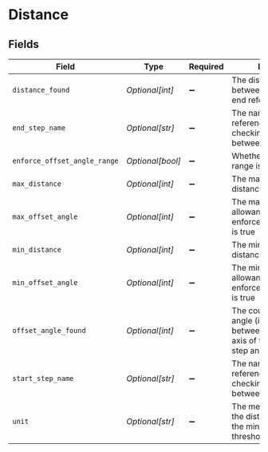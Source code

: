# Distance


## Fields

| Field                                                                                                               | Type                                                                                                                | Required                                                                                                            | Description                                                                                                         | Example                                                                                                             |
| ------------------------------------------------------------------------------------------------------------------- | ------------------------------------------------------------------------------------------------------------------- | ------------------------------------------------------------------------------------------------------------------- | ------------------------------------------------------------------------------------------------------------------- | ------------------------------------------------------------------------------------------------------------------- |
| `distance_found`                                                                                                    | *Optional[int]*                                                                                                     | :heavy_minus_sign:                                                                                                  | The distance found between the start and end references                                                             |                                                                                                                     |
| `end_step_name`                                                                                                     | *Optional[str]*                                                                                                     | :heavy_minus_sign:                                                                                                  | The name of the second reference step that we're checking the distances between                                     | Bottom Right Square                                                                                                 |
| `enforce_offset_angle_range`                                                                                        | *Optional[bool]*                                                                                                    | :heavy_minus_sign:                                                                                                  | Whether an offset angle range is enforced                                                                           | true                                                                                                                |
| `max_distance`                                                                                                      | *Optional[int]*                                                                                                     | :heavy_minus_sign:                                                                                                  | The maximum allowed distance threshold                                                                              | 900                                                                                                                 |
| `max_offset_angle`                                                                                                  | *Optional[int]*                                                                                                     | :heavy_minus_sign:                                                                                                  | The maximum angle allowance (in degrees) if enforceOffsetAngleRange is true                                         | 90                                                                                                                  |
| `min_distance`                                                                                                      | *Optional[int]*                                                                                                     | :heavy_minus_sign:                                                                                                  | The minumum allowed distance threshold                                                                              | 1500                                                                                                                |
| `min_offset_angle`                                                                                                  | *Optional[int]*                                                                                                     | :heavy_minus_sign:                                                                                                  | The minimum angle allowance (in degrees) if enforceOffsetAngleRange is true                                         | 45                                                                                                                  |
| `offset_angle_found`                                                                                                | *Optional[int]*                                                                                                     | :heavy_minus_sign:                                                                                                  | The counter-clockwise angle (in degrees) found between the horizontal axis of the start reference step and the last | 50                                                                                                                  |
| `start_step_name`                                                                                                   | *Optional[str]*                                                                                                     | :heavy_minus_sign:                                                                                                  | The name of the first reference step that we're checking the distances between                                      | Top Left Square                                                                                                     |
| `unit`                                                                                                              | *Optional[str]*                                                                                                     | :heavy_minus_sign:                                                                                                  | The measurement unit of the distance found and the min and max distance threshold                                   | Millimeters                                                                                                         |